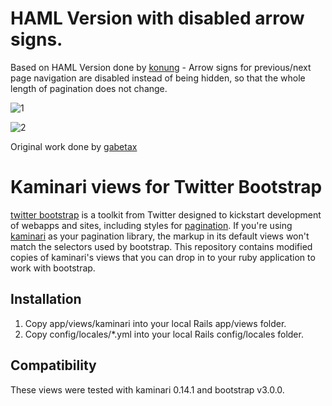 # HAML Version with disabled arrow signs.

Based on HAML Version done by [konung](https://github.com/konung/twitter-bootstrap-kaminari-views) - Arrow signs for previous/next page navigation are disabled instead of being hidden, so that the whole length of pagination does not change.

![1](https://cloud.githubusercontent.com/assets/10215/26144025/39c3068e-3b22-11e7-91b9-b84408c27b59.png)

![2](https://cloud.githubusercontent.com/assets/10215/26144030/3b1878a2-3b22-11e7-9466-df041b91fdbb.png)

Original work done by [gabetax](https://github.com/gabetax/twitter-bootstrap-kaminari-views)

# Kaminari views for Twitter Bootstrap

[twitter bootstrap](https://github.com/twitter/bootstrap) is a toolkit from Twitter designed to kickstart development of webapps and sites, including styles for [pagination](http://twitter.github.com/bootstrap/#navigation).  If you're using [kaminari](https://github.com/amatsuda/kaminari) as your pagination library, the markup in its default views won't match the selectors used by bootstrap.  This repository contains modified copies of kaminari's views that you can drop in to your ruby application to work with bootstrap.

## Installation
1. Copy app/views/kaminari into your local Rails app/views folder.
2. Copy config/locales/*.yml into your local Rails config/locales folder.

## Compatibility
These views were tested with kaminari 0.14.1 and bootstrap v3.0.0.
